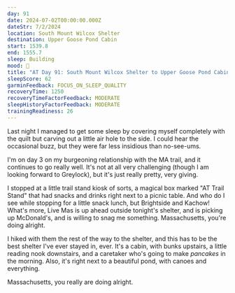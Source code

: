 ```yaml
---
day: 91
date: 2024-07-02T00:00:00.000Z
dateStr: 7/2/2024
location: South Mount Wilcox Shelter
destination: Upper Goose Pond Cabin
start: 1539.8
end: 1555.7
sleep: Building
mood: 🙂
title: "AT Day 91: South Mount Wilcox Shelter to Upper Goose Pond Cabin"
sleepScore: 62
garminFeedback: FOCUS_ON_SLEEP_QUALITY
recoveryTime: 1250
recoveryTimeFactorFeedback: MODERATE
sleepHistoryFactorFeedback: MODERATE
trainingReadiness: 26
---
```

Last night I managed to get some sleep by covering myself completely with the quilt but carving out a little air hole to the side. I could hear the occasional buzz, but they were far less insidious than no-see-ums.

I'm on day 3 on my burgeoning relationship with the MA trail, and it continues to go really well. It's not at all very challenging (though I am looking forward to Greylock), but it's just really pretty, very giving.

I stopped at a little trail stand kiosk of sorts, a magical box marked "AT Trail Stand" that had snacks and drinks right next to a picnic table. And who do I see while stopping for a little snack lunch, but Brightside and Kachow! What's more, Live Mas is up ahead outside tonight's shelter, and is picking up McDonald's, and is willing to snag me something. Massachusetts, you're doing alright.

I hiked with them the rest of the way to the shelter, and this has to be the best shelter I've ever stayed in, ever. It's a cabin, with bunks upstairs, a little reading nook downstairs, and a caretaker who's going to make *pancakes* in the morning. Also, it's right next to a beautiful pond, with canoes and everything.

Massachusetts, you really are doing alright.
